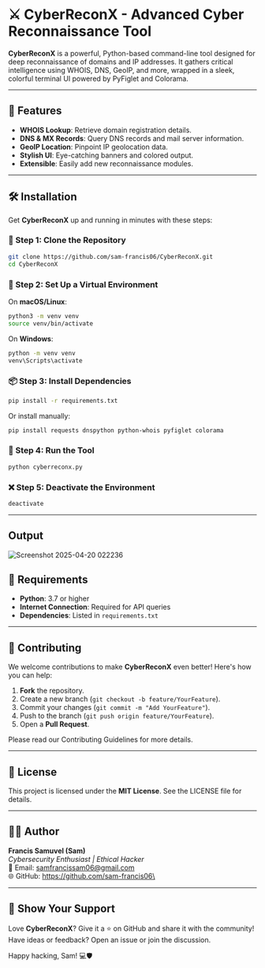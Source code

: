 # ⚔️ CyberReconX - Advanced Cyber Reconnaissance Tool

**CyberReconX** is a powerful, Python-based command-line tool designed for deep reconnaissance of domains and IP addresses. It gathers critical intelligence using WHOIS, DNS, GeoIP, and more, wrapped in a sleek, colorful terminal UI powered by PyFiglet and Colorama.

---

## 🚀 Features

- **WHOIS Lookup**: Retrieve domain registration details.
- **DNS & MX Records**: Query DNS records and mail server information.
- **GeoIP Location**: Pinpoint IP geolocation data.
- **Stylish UI**: Eye-catching banners and colored output.
- **Extensible**: Easily add new reconnaissance modules.

---

## 🛠️ Installation

Get **CyberReconX** up and running in minutes with these steps:

### 📁 Step 1: Clone the Repository

```bash
git clone https://github.com/sam-francis06/CyberReconX.git
cd CyberReconX
```

### 🧪 Step 2: Set Up a Virtual Environment

On **macOS/Linux**:

```bash
python3 -m venv venv
source venv/bin/activate
```

On **Windows**:

```bash
python -m venv venv
venv\Scripts\activate
```

### 📦 Step 3: Install Dependencies

```bash
pip install -r requirements.txt
```

Or install manually:

```bash
pip install requests dnspython python-whois pyfiglet colorama
```

### 🧠 Step 4: Run the Tool

```bash
python cyberreconx.py
```

### ❌ Step 5: Deactivate the Environment

```bash
deactivate
```

---

## Output

![Screenshot 2025-04-20 022236](https://github.com/user-attachments/assets/27b7b81b-d0b3-4ec9-9e32-99934dd64c82)


## 🧾 Requirements

- **Python**: 3.7 or higher
- **Internet Connection**: Required for API queries
- **Dependencies**: Listed in `requirements.txt`

---

## 🤝 Contributing

We welcome contributions to make **CyberReconX** even better! Here's how you can help:

1. **Fork** the repository.
2. Create a new branch (`git checkout -b feature/YourFeature`).
3. Commit your changes (`git commit -m "Add YourFeature"`).
4. Push to the branch (`git push origin feature/YourFeature`).
5. Open a **Pull Request**.

Please read our Contributing Guidelines for more details.

---

## 📄 License

This project is licensed under the **MIT License**. See the LICENSE file for details.

---

## 👨‍💻 Author

**Francis Samuvel (Sam)**\
*Cybersecurity Enthusiast | Ethical Hacker*\
📧 Email: samfrancissam06@gmail.com\
🌐 GitHub: https://github.com/sam-francis06\

---

## 🌟 Show Your Support

Love **CyberReconX**? Give it a ⭐ on GitHub and share it with the community! Have ideas or feedback? Open an issue or join the discussion.

Happy hacking, Sam! 💻🛡️
